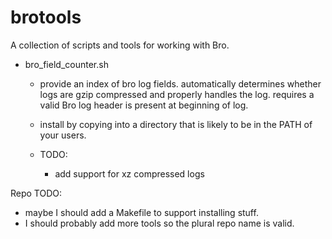 # brotools

A collection of scripts and tools for working with Bro.

- bro_field_counter.sh
  - provide an index of bro log fields.  automatically determines whether logs are gzip compressed and properly handles the log.  requires a valid Bro log header is present at beginning of log.
  - install by copying into a directory that is likely to be in the PATH of your users.

  - TODO:
    - add support for xz compressed logs

Repo TODO:
  - maybe I should add a Makefile to support installing stuff.
  - I should probably add more tools so the plural repo name is valid.
